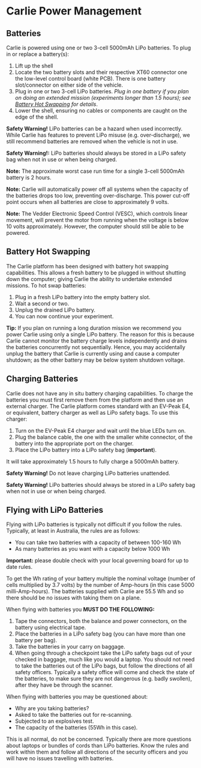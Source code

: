 # Carlie Power Management

## Batteries
Carlie is powered using one or two 3-cell 5000mAh LiPo batteries. To plug in or replace a battery(s):

1. Lift up the shell
2. Locate the two battery slots and their respective XT60 connector one the low-level control board (white PCB). There is one battery slot/connector on either side of the vehicle.
3. Plug in one or two 3-cell LiPo batteries. *Plug in one battery if you plan on doing an extended mission (experiments longer than 1.5 hours); see [Battery Hot Swapping](#battery-hot-swapping) for details*.
4. Lower the shell, ensuring no cables or components are caught on the edge of the shell.

**Safety Warning!** LiPo batteries can be a hazard when used incorrectly. While Carlie has features to prevent LiPo misuse (e.g. over-discharge), we still recommend batteries are removed when the vehicle is not in use.

**Safety Warning!:** LiPo batteries should always be stored in a LiPo safety bag when not in use or when being charged.

**Note:** The approximate worst case run time for a single 3-cell 5000mAh battery is 2 hours.

**Note:** Carlie will automatically power off all systems when the capacity of the batteries drops too low, preventing over-discharge. This power cut-off point occurs when all batteries are close to approximately 9 volts.

**Note:** The Vedder Electronic Speed Control (VESC), which controls linear movement, will prevent the motor from running when the voltage is below 10 volts approximately. However, the computer should still be able to be powered.

## Battery Hot Swapping
The Carlie platform has been designed with battery hot swapping capabilities. This allows a fresh battery to be plugged in without shutting down the computer; giving Carlie the ability to undertake extended missions. To hot swap batteries:

1. Plug in a fresh LiPo battery into the empty battery slot. 
2. Wait a second or two.
3. Unplug the drained LiPo battery.
4. You can now continue your experiment.

**Tip:** If you plan on running a long duration mission we recommend you power Carlie using only a single LiPo battery. The reason for this is because Carlie cannot monitor the battery charge levels independently and drains the batteries concurrently not sequentially. Hence, you may accidentally unplug the battery that Carlie is currently using and cause a computer shutdown; as the other battery may be below system shutdown voltage.

## Charging Batteries
Carlie does not have any in situ battery charging capabilities. To charge the batteries you must first remove them from the platform and then use an external charger. The Carlie platform comes standard with an EV-Peak E4, or equivalent, battery charger as well as LiPo safety bags. To use this charger:

1. Turn on the EV-Peak E4 charger and wait until the blue LEDs turn on.
2. Plug the balance cable, the one with the smaller white connector, of the battery into the appropriate port on the charger.
3. Place the LiPo battery into a LiPo safety bag (**important**).

It will take approximately 1.5 hours to fully charge a 5000mAh battery.

**Safety Warning!** Do not leave charging LiPo batteries unattended.

**Safety Warning!** LiPo batteries should always be stored in a LiPo safety bag when not in use or when being charged.

## Flying with LiPo Batteries
Flying with LiPo batteries is typically not difficult if you follow the rules. Typically, at least in Australia, the rules are as follows:

* You can take two batteries with a capacity of between 100-160 Wh
* As many batteries as you want with a capacity below 1000 Wh

**Important:** please double check with your local governing board for up to date rules.

To get the Wh rating of your battery multiple the nominal voltage (number of cells multiplied by 3.7 volts) by the number of Amp-hours (in this case 5000 milli-Amp-hours). The batteries supplied with Carlie are 55.5 Wh and so there should be no issues with taking them on a plane.

When flying with batteries you **MUST DO THE FOLLOWING:**

1. Tape the connectors, both the balance and power connectors, on the battery using electrical tape.
2. Place the batteries in a LiPo safety bag (you can have more than one battery per bag).
3. Take the batteries in your carry on baggage.
4. When going through a checkpoint take the LiPo safety bags out of your checked in baggage, much like you would a laptop. You should not need to take the batteries out of the LiPo bags, but follow the directions of all safety officers. Typically a safety office will come and check the state of the batteries, to make sure they are not dangerous (e.g. badly swollen), after they have be through the scanner.

When flying with batteries you may be questioned about:
* Why are you taking batteries?
* Asked to take the batteries out for re-scanning.
* Subjected to an explosives test.
* The capacity of the batteries (55Wh in this case).

This is all normal, do not be concerned. Typically there are more questions about laptops or bundles of cords than LiPo batteries. Know the rules and work within them and follow all directions of the security officers and you will have no issues travelling with batteries.


